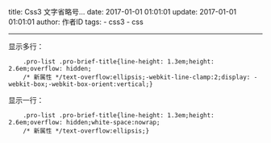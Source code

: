 title: Css3 文字省略号...
date: 2017-01-01 01:01:01 
update: 2017-01-01 01:01:01 
author: 作者ID
tags: 
    - css3
    - css

---

显示多行：
```
    .pro-list .pro-brief-title{line-height: 1.3em;height: 2.6em;overflow: hidden;
    /* 新属性 */text-overflow:ellipsis;-webkit-line-clamp:2;display: -webkit-box;-webkit-box-orient:vertical;}
```

显示一行：
```
    .pro-list .pro-brief-title{line-height: 1.3em;height: 2.6em;overflow: hidden;white-space:nowrap;
    /* 新属性 */text-overflow:ellipsis;}
```
